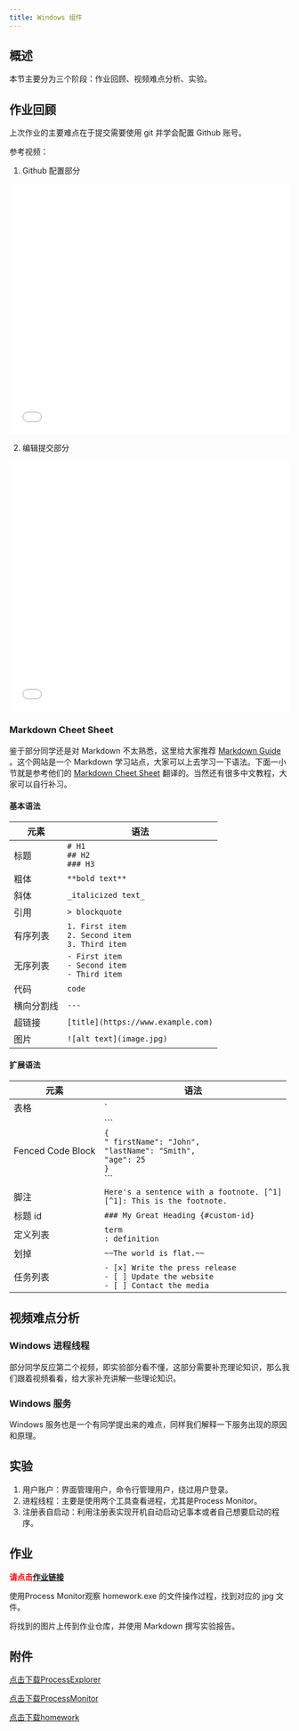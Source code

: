 ```yaml
---
title: Windows 组件
---
```


## 概述

本节主要分为三个阶段：作业回顾、视频难点分析、实验。

## 作业回顾

上次作业的主要难点在于提交需要使用 git 并学会配置 Github 账号。

参考视频：

1. Github 配置部分

<iframe src="//player.bilibili.com/player.html?aid=71899338&cid=124583059&page=1" scrolling="no" border="0" frameborder="no" framespacing="0" allowfullscreen="true" width=100% height=450px> </iframe>

2. 编辑提交部分

<iframe src="//player.bilibili.com/player.html?aid=71903458&cid=124590342&page=1" scrolling="no" border="0" frameborder="no" framespacing="0" allowfullscreen="true" width=100% height=450px> </iframe>

### Markdown Cheet Sheet

鉴于部分同学还是对 Markdown 不太熟悉，这里给大家推荐 [Markdown Guide](https://www.markdownguide.org/) 。这个网站是一个 Markdown 学习站点，大家可以上去学习一下语法。下面一小节就是参考他们的 [Markdown Cheet Sheet](https://www.markdownguide.org/cheat-sheet/) 翻译的。当然还有很多中文教程，大家可以自行补习。

#### 基本语法

| 元素       | 语法                                                   |
| ---------- | ------------------------------------------------------ |
| 标题       | `# H1`<br/>`## H2`<br>`### H3`                         |
| 粗体       | `**bold text**`                                        |
| 斜体       | `_italicized text_`                                    |
| 引用       | `> blockquote`                                         |
| 有序列表   | `1. First item`<br>`2. Second item`<br>`3. Third item` |
| 无序列表   | `- First item`<br>`- Second item`<br>`- Third item`    |
| 代码       | `code`                                                 |
| 横向分割线 | `---`                                                  |
| 超链接     | `[title](https://www.example.com)`                     |
| 图片       | `![alt text](image.jpg)`                               |

#### 扩展语法

| 元素              | 语法                                                                                                           |
| ----------------- | -------------------------------------------------------------------------------------------------------------- |
| 表格            | `| Syntax | Description |`<br>`| ----------- | ----------- |`<br>`| Header | Title |`<br>`|Paragraph | Text |` |
| Fenced Code Block | \`\`\`<br>`{`<br>`" firstName": "John",`<br>`"lastName": "Smith",`<br>`"age": 25`<br>`}`<br>\`\`\`             |
| 脚注          | `Here's a sentence with a footnote. [^1]`<br>`[^1]: This is the footnote.`                                     |
| 标题 id        | `### My Great Heading {#custom-id}`                                                                            |
| 定义列表 | `term`<br>`: definition`                                                                                       |
| 划掉     | `~~The world is flat.~~`                                                                                       |
| 任务列表         | `- [x] Write the press release`<br>`- [ ] Update the website`<br>`- [ ] Contact the media`                     |

## 视频难点分析

### Windows 进程线程

部分同学反应第二个视频，即实验部分看不懂，这部分需要补充理论知识，那么我们跟着视频看看，给大家补充讲解一些理论知识。

### Windows 服务

Windows 服务也是一个有同学提出来的难点，同样我们解释一下服务出现的原因和原理。

## 实验

1. 用户账户：界面管理用户，命令行管理用户，绕过用户登录。
2. 进程线程：主要是使用两个工具查看进程，尤其是Process Monitor。
3. 注册表自启动：利用注册表实现开机自动启动记事本或者自己想要启动的程序。

## 作业

<b style="color:red;">请点击[作业链接](https://classroom.github.com/a/ApKvSHAu)</b>

使用Process Monitor观察 homework.exe 的文件操作过程，找到对应的 jpg 文件。

将找到的图片上传到作业仓库，并使用 Markdown 撰写实验报告。

## 附件

[点击下载ProcessExplorer](ProcessExplorer.zip)

[点击下载ProcessMonitor](ProcessMonitor.zip)

[点击下载homework](homework.zip)
